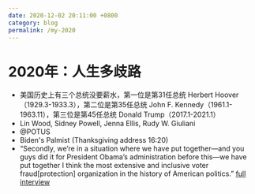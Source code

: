 ```yaml
---
date: 2020-12-02 20:11:00 +0800
category: blog
permalink: /my-2020
---
```


# 2020年：人生多歧路

* 美国历史上有三个总统没要薪水，第一位是第31任总统 Herbert Hoover（1929.3-1933.3），第二位是第35任总统 John F. Kennedy（1961.1-1963.11），第三位是第45任总统 Donald Trump（2017.1-2021.1）
* Lin Wood, Sidney Powell, Jenna Ellis, Rudy W. Giuliani
* @POTUS
* Biden's Palmist (Thanksgiving address 16:20)
* “Secondly, we’re in a situation where we have put together—and you guys did it for President Obama’s administration before this—we have put together I think the most extensive and inclusive voter fraud[protection] organization in the history of American politics.” [full interview](http://youtu.be/C6u1uKznCYw)

